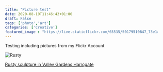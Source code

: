```yaml
---
title: "Picture test"
date: 2020-08-10T11:46:43+01:00
draft: False
tags: ['photo','art']
categories: ['Creative']
featured_image : "https://live.staticflickr.com/65535/50179510847_75e14e6af9_b.jpg" 
---
```


Testing including pictures from my Flickr Account

![Rusty](https://live.staticflickr.com/65535/50179510847_75e14e6af9_b.jpg)

[Rusty sculpture in Valley Gardens Harrogate](https://www.flickr.com/photos/doodle_m/50179510847)
